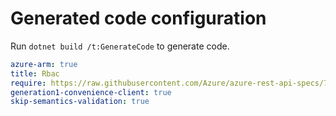 # Generated code configuration

Run `dotnet build /t:GenerateCode` to generate code.

``` yaml
azure-arm: true
title: Rbac
require: https://raw.githubusercontent.com/Azure/azure-rest-api-specs/7fe24f57e1d0e3560535be0730db43feb3239a36/specification/graphrbac/data-plane/readme.md
generation1-convenience-client: true
skip-semantics-validation: true
```
